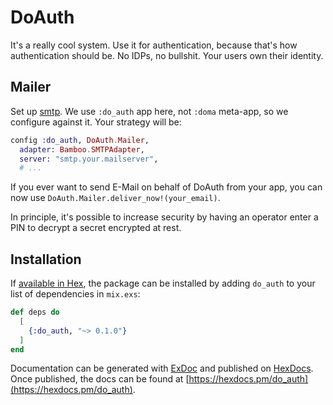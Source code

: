 # DoAuth

It's a really cool system. Use it for authentication, because that's how authentication should be. No IDPs, no bullshit. Your users own their identity.

## Mailer

Set up [smtp](https://github.com/fewlinesco/bamboo_smtp#installation). We use `:do_auth` app here, not `:doma` meta-app, so we configure against it. Your strategy will be:

```elixir
config :do_auth, DoAuth.Mailer,
  adapter: Bamboo.SMTPAdapter,
  server: "smtp.your.mailserver",
  # ...
```

If you ever want to send E-Mail on behalf of DoAuth from your app, you can now use `DoAuth.Mailer.deliver_now!(your_email)`.

In principle, it's possible to increase security by having an operator enter a PIN to decrypt a secret encrypted at rest.

## Installation

If [available in Hex](https://hex.pm/docs/publish), the package can be installed
by adding `do_auth` to your list of dependencies in `mix.exs`:

```elixir
def deps do
  [
    {:do_auth, "~> 0.1.0"}
  ]
end
```

Documentation can be generated with [ExDoc](https://github.com/elixir-lang/ex_doc)
and published on [HexDocs](https://hexdocs.pm). Once published, the docs can
be found at [https://hexdocs.pm/do_auth](https://hexdocs.pm/do_auth).
